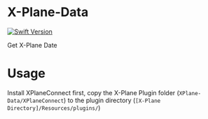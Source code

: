 # X-Plane-Data
[![Swift Version][swift-image]][swift-url]



Get X-Plane Date

# Usage
Install XPlaneConnect first, copy the X-Plane Plugin folder (`XPlane-Data/XPlaneConnect`) to the plugin
directory (`[X-Plane Directory]/Resources/plugins/`)


[swift-url]: https://swift.org/
[swift-image]: https://img.shields.io/badge/Swift-5-orange.svg
